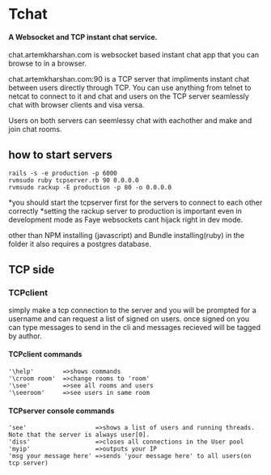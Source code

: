 
# Tchat
 #### A Websocket and TCP instant chat service. 
 
 chat.artemkharshan.com is websocket based instant chat app that you can browse to in a browser.

 chat.artemkharshan.com:90 is a TCP server that impliments instant chat between users directly through TCP. You can use anything from telnet to netcat to connect to it and chat and users on the TCP server seamlessly chat with browser clients and visa versa. 

 Users on both servers can seemlessy chat with eachother and make and join chat rooms.  




## how to start servers
 ```
 rails -s -e production -p 6000 
 rvmsudo ruby tcpserver.rb 90 0.0.0.0
 rvmsudo rackup -E production -p 80 -o 0.0.0.0
 ```
 *you should start the tcpserver first for the servers to connect to each other correctly
 *setting the rackup server to production is important even in development mode as Faye websockets cant hijack right in dev mode.
 
 other than NPM installing (javascript) and Bundle installing(ruby) in the folder it also requires a postgres database. 
 
## TCP side

### TCPclient
simply make a tcp connection to the server and you will be prompted for a username and can request a list of signed on users. 
once signed on you can type messages to send in the cli and messages recieved will be tagged by author.

#### TCPclient commands
```
'\help'        =>shows commands
'\croom room'  =>change rooms to 'room'
'\see'         =>see all rooms and users
'\seeroom'     =>see users in same room
```

#### TCPserver console commands
```
'see'                   =>shows a list of users and running threads. Note that the server is always user[0].
'diss'                  =>closes all connections in the User pool
'myip'                  =>outputs your IP 
'msg your message here' =>sends 'your message here' to all users(on tcp server)

